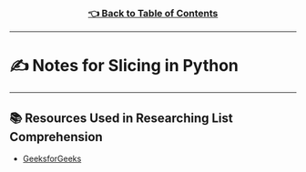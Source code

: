 <h3 align="center"><a href="../table_of_contents.md">👈 Back to Table of Contents</a></h3>

---

# ✍️ Notes for Slicing in Python

---

## 📚 Resources Used in Researching List Comprehension
- [GeeksforGeeks](https://www.geeksforgeeks.org/python-list-comprehension-and-slicing/)